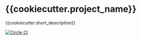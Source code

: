 # {{cookiecutter.project_name}}

{{cookiecutter.short_description}}

[![Circle CI](https://circleci.com/gh/{{cookiecutter.organization_name}}/{{cookiecutter.repo_name}}/tree/develop.svg?style=svg)](https://circleci.com/gh/{{cookiecutter.organization_name}}/{{cookiecutter.repo_name}}/tree/develop)
